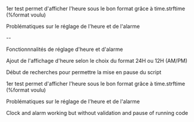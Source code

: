 1er test permet d'afficher l'heure sous le bon format grâce à time.strftime (%format voulu)

Problématiques sur le réglage de l'heure et de l'alarme

--

Fonctionnnalités de réglage d'heure et d'alarme

Ajout de l'affichage d'heure selon le choix du format 24H ou 12H (AM/PM)

Début de recherches pour permettre la mise en pause du script

1er test permet d'afficher l'heure sous le bon format grâce à time.strftime (%format voulu)

Problématiques sur le réglage de l'heure et de l'alarme

Clock and alarm working but without validation and pause of running code 